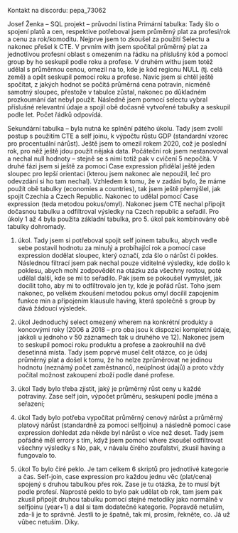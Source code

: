 Kontakt na discordu: pepa_73062

Josef Ženka – SQL projekt – průvodní listina
Primární tabulka: 
Tady šlo o spojení platů a cen, respektive potřeboval jsem průměrný plat za profesi/rok a cenu za rok/komoditu. Nejprve jsem to zkoušel za použití Selectu a nakonec přešel k CTE.
V prvním with jsem spočítal průměrný plat za jednotlivou profesní oblast s omezením na řádku na příslušný kód a pomocí group by ho seskupil podle roku a profese. V druhém withu jsem totéž udělal s průměrnou cenou, omezil na to, kde je kód regionu NULL (tj. celá země) a opět seskupil pomocí roku a profese. Navíc jsem si chtěl ještě spočítat, z jakých hodnot se počítá průměrná cena potravin, nicméně samotný sloupec, přestože v tabulce zůstal, nakonec po důkladném prozkoumání dat nebyl použit.
Následně jsem pomocí selectu vybral příslušné relevantní údaje a spojil obě dočasně vytvořené tabulky a seskupil podle let. Počet řádků odpovídá.


Sekundární tabulka – byla nutná ke splnění pátého úkolu. 
Tady jsem zvolil postup s použitím CTE a self joinu, k výpočtu růstu GDP (standardní vzorec pro procentuální nárůst). Ještě jsem to omezil rokem 2020, což je poslední rok, pro něž ještě jdou použít nějaká data. Počáteční rok jsem nestanovoval a nechal null hodnoty – stejně se s nimi totiž pak v cvičení 5 nepočítá.
V druhé fázi jsem si ještě za pomoci Case expression  přidělal ještě jeden sloupec pro lepší orientaci (kterou jsem nakonec ale nepoužil, leč pro odevzdání si ho tam nechal). Vzhledem k tomu, že v zadání bylo, že máme použít obě tabulky (economies a countries), tak jsem ještě přemýšlel, jak spojit Czechia a Czech Republic. Nakonec to udělal pomocí Case expression (teda metodou pokus/omyl). Nakonec jsem CTE nechal připojit dočasnou tabulku a odfiltroval výsledky na Czech republic a seřadil.
Pro úkoly 1 až 4 byla použita základní tabulka, pro 5. úkol pak kombinovány obě tabulky dohromady. 

1. úkol.
	Tady jsem si potřeboval spojit self joinem tabulku, abych vedle sebe postavil hodnotu za minulý a probíhající rok a pomocí case expression dodělat sloupec, který označí, zda šlo o nárůst či pokles. Následnou filtrací jsem pak nechal pouze viditelné výsledky, kde došlo k poklesu, abych mohl zodpovědět na otázku zda všechny rostou, poté udělal další, kde se mi to seřadilo. Pak jsem se pokoušel vymyslet, jak docílit toho, aby mi to odfiltrovalo jen ty, kde je pořád růst. Toho jsem nakonec, po velkém zkoušení metodou pokus omyl docílil zapojením funkce min a připojením klausule having, která společně s group by dává žádoucí výsledek. 
 
2. úkol 
Jednoduchý select omezený wherem na konkrétní produkty a koncovými roky (2006 a 2018 – pro oba jsou k dispozici kompletní údaje, jakkoli u jednoho v 50 záznamech tak u druhého ve 12). 
Nakonec jsem to seskupil pomocí roku produktu a profese a zaokrouhlil na dvě desetinná místa. Tady jsem poprvé musel čelit otázce, co je údaj průměrný plat a došel k tomu, že ho nelze zprůměrovat ne jedinou hodnotu (neznámý počet zaměstnanců, neúplnost údajů) a proto vždy počítal možnost zakoupení zboží podle dané profese. 

3. úkol 
Tady bylo třeba zjistit, jaký je průměrný růst ceny u každé potraviny. Zase self join, výpočet průměru, seskupení podle jména a seřazení;

4. úkol 
Tady bylo potřeba vypočítat průměrný cenový nárůst a průměrný platový nárůst (standardně za pomoci selfjoinu) a následně pomocí case expression dohledat zda někde byl nárůst o více než deset. Tady jsem pořádně měl errory s tím, když jsem pomocí where zkoušel odfiltrovat všechny výsledky s No, pak, v návalu čirého zoufalství, zkusil having a fungovalo to. 

5. úkol 
To bylo čiré peklo. Je tam celkem 6 skriptů pro jednotlivé kategorie a čas. Self-join, case expression pro každou jednu věc (plat/cena) spojený s druhou tabulkou přes rok. Zase je tu otázka, že to musí být podle profesí. Naprosté peklo to bylo pak udělat ob rok, tam jsem pak zkusil připojit druhou tabulku pomocí stejné metodiky jako normálně v selfjoinu (year+1) a dal si tam dodatečné kategorie. Popravdě netuším, zda-li je to správně. Jestli to je špatně, tak mi, prosím, řekněte, co. Já už vůbec netuším. Díky. 
